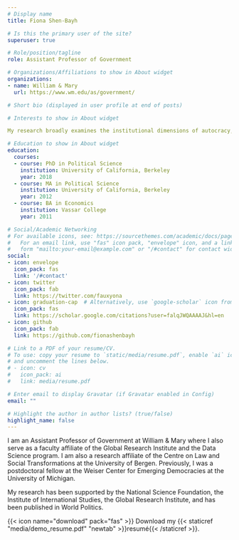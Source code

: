```yaml
---
# Display name
title: Fiona Shen-Bayh

# Is this the primary user of the site?
superuser: true

# Role/position/tagline
role: Assistant Professor of Government

# Organizations/Affiliations to show in About widget
organizations:
- name: William & Mary
  url: https://www.wm.edu/as/government/

# Short bio (displayed in user profile at end of posts)

# Interests to show in About widget

My research broadly examines the institutional dimensions of autocracy, including the legal and judicial instruments of autocratic rule as well as the challenges of promoting access to equitable justice in the Global South. Focusing on sub-Saharan Africa, my work draws on a mixed-methods approach that combines qualitative and quantitative analyses.

# Education to show in About widget
education:
  courses:
  - course: PhD in Political Science
    institution: University of California, Berkeley
    year: 2018
  - course: MA in Political Science
    institution: University of California, Berkeley
    year: 2012
  - course: BA in Economics
    institution: Vassar College
    year: 2011

# Social/Academic Networking
# For available icons, see: https://sourcethemes.com/academic/docs/page-builder/#icons
#   For an email link, use "fas" icon pack, "envelope" icon, and a link in the
#   form "mailto:your-email@example.com" or "/#contact" for contact widget.
social:
- icon: envelope
  icon_pack: fas
  link: '/#contact'
- icon: twitter
  icon_pack: fab
  link: https://twitter.com/fauxyona
- icon: graduation-cap  # Alternatively, use `google-scholar` icon from `ai` icon pack
  icon_pack: fas
  link: https://scholar.google.com/citations?user=falqJWQAAAAJ&hl=en
- icon: github
  icon_pack: fab
  link: https://github.com/fionashenbayh

# Link to a PDF of your resume/CV.
# To use: copy your resume to `static/media/resume.pdf`, enable `ai` icons in `params.toml`, 
# and uncomment the lines below.
# - icon: cv
#   icon_pack: ai
#   link: media/resume.pdf

# Enter email to display Gravatar (if Gravatar enabled in Config)
email: ""

# Highlight the author in author lists? (true/false)
highlight_name: false
---
```


I am an Assistant Professor of Government at William & Mary where I also serve as a faculty affiliate of the Global Research Institute and the Data Science program. I am also a research affiliate of the Centre on Law and Social Transformations at the University of Bergen. Previously, I was a postdoctoral fellow at the Weiser Center for Emerging Democracies at the University of Michigan.

My research has been supported by the National Science Foundation, the Institute of International Studies, the Global Research Institute, and has been published in World Politics.


{{< icon name="download" pack="fas" >}} Download my {{< staticref "media/demo_resume.pdf" "newtab" >}}resumé{{< /staticref >}}.
